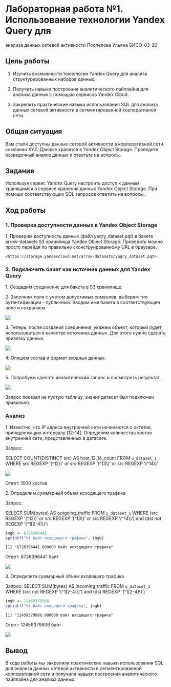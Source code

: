 # Лабораторная работа №1. Использование технологии Yandex Query для
анализа данных сетевой активности
Поспелова Ульяна БИСО-03-20

## Цель работы

1.  Изучить возможности технологии Yandex Query для анализа
    структурированных наборов данных.

2.  Получить навыки построения аналитического пайплайна для анализа
    данных с помощью сервисов Yandex Cloud.

3.  Закрепить практические навыки использования SQL для анализа данных
    сетевой активности в сегментированной корпоративной сети.

## Общая ситуация

Вам стали доступны данные сетевой активности в корпоративной сети
компании XYZ. Данные хранятся в Yandex Object Storage. Проведите
разведочный анализ данных и ответьте на вопросы.

## Задание

Используя сервис Yandex Query настроить доступ к данным, хранящимся в
сервисе хранения данных Yandex Object Storage. При помощи
соответствующих SQL запросов ответить на вопросы.

## Ход работы

### 1. Проверка доступности данных в Yandex Object Storage

1\. Проверим доступность данных (файл yaqry_dataset.pqt) в бакете
arrow-datasets S3 хранилища Yandex Object Storage. Проверить можно
просто перейдя по правильно сконструированному URL в браузере.

    <https://storage.yandexcloud.net/arrow-datasets/yaqry_dataset.pqt>

### 2. Подключить бакет как источник данных для Yandex Query

1\. Создадим соединение для бакета в S3 хранилище.

2\. Заполним поля с учетом допустимых символов, выберем тип
аутентификации - публичный. Вводим имя бакета в соответствующее поле и
сохраняем.

![](PNGs/pic_1.png)

3\. Теперь, после создания соединения, укажем объект, который будет
использоваться в качестве источника данных. Для этого нужно сделать
привязку данных.

![](PNGs/pic_2.png)

4\. Опишем состав и формат входных данных.

![](PNGs/pic_3.png)

5\. Попробуем сделать аналитический запрос и посмотреть результат.

![](PNGs/pic_4.png)

Запрос показал не пустую таблицу, значит датасет был подключен
правильно.

### Анализ

1\. Известно, что IP адреса внутренней сети начинаются с октетов,
принадлежащих интервалу \[12-14\]. Определим количество хостов
внутренней сети, представленных в датасете.

Запрос:

SELECT COUNT(DISTINCT src) AS host_12_14_count FROM `u_dataset_1` WHERE
src REGEXP ‘(^12\\)’ or src REGEXP ‘(^13\\)’ or src REGEXP ‘(^14\\)’

![](PNGs/pic_5.png)

Ответ: 1000 хостов

2\. Определим суммарный объем исходящего трафика

Запрос:

SELECT SUM(bytes) AS outgoing_traffic FROM `u_dataset_1` WHERE (src
REGEXP ‘(^12\\)’ or src REGEXP ‘(^13\\)’ or src REGEXP ‘(^14\\)’) and
(dst not REGEXP ‘(^1\[2-4\]\\)’)

``` r
ingb <- 6726396441
sprintf("%f байт исходящего трафика", ingb)
```

    [1] "6726396441.000000 байт исходящего трафика"

Ответ: 6726396441 байт

![](PNGs/pic_6.png)

3\. Определите суммарный объем входящего трафика

Запрос: SELECT SUM(bytes) AS incoming_traffic FROM `u_dataset_1` WHERE
(src not REGEXP ‘(^1\[2-4\]\\)’) and (dst REGEXP ‘(^1\[2-4\]\\)’)

``` r
ingb <- 12459379906
sprintf("%f байт входящего трафика", ingb)
```

    [1] "12459379906.000000 байт входящего трафика"

Ответ: 12459379906 байт

![](PNGs/pic_7.png)

## Вывод

В ходе работы мы закрепили практические навыки использования SQL для
анализа данных сетевой активности в сегментированной корпоративной сети
и получили навыки построения аналитического пайплайна для анализа
данных.
